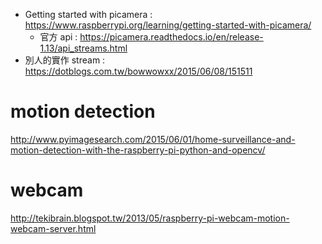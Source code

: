 - Getting started with picamera : https://www.raspberrypi.org/learning/getting-started-with-picamera/
	- 官方 api : https://picamera.readthedocs.io/en/release-1.13/api_streams.html
- 別人的實作 stream : https://dotblogs.com.tw/bowwowxx/2015/06/08/151511


# motion detection

http://www.pyimagesearch.com/2015/06/01/home-surveillance-and-motion-detection-with-the-raspberry-pi-python-and-opencv/


# webcam
http://tekibrain.blogspot.tw/2013/05/raspberry-pi-webcam-motion-webcam-server.html